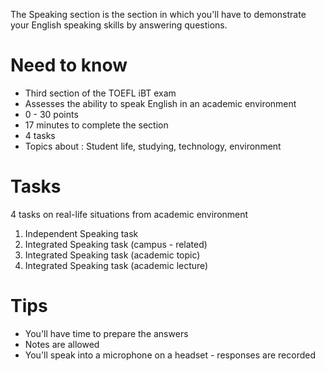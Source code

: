 The Speaking section is the section in which you'll have to demonstrate your English speaking skills by answering questions.

# Need to know
- Third section of the TOEFL iBT exam
- Assesses the ability to speak English in an academic environment
- 0 - 30 points
- 17 minutes to complete the section
- 4 tasks
- Topics about : Student life, studying, technology, environment

# Tasks
4 tasks on real-life situations from academic environment
1. Independent Speaking task
2. Integrated Speaking task (campus - related)
3. Integrated Speaking task (academic topic)
4. Integrated Speaking task (academic lecture)

# Tips
- You'll have time to prepare the answers
- Notes are allowed
- You'll speak into a microphone on a headset - responses are recorded